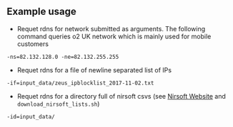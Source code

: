 ## Example usage

- Requet rdns for network submitted as arguments. The following command queries o2 UK network which is mainly used for mobile customers
```
-ns=82.132.128.0 -ne=82.132.255.255
```

- Requet rdns for a file of newline separated list of IPs
```
-if=input_data/zeus_ipblocklist_2017-11-02.txt
```

- Requet rdns for a directory full of nirsoft csvs (see [Nirsoft Website](http://www.nirsoft.net/countryip/) and `download_nirsoft_lists.sh`)
```
-id=input_data/
```
